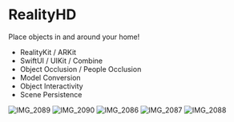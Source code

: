 # RealityHD

Place objects in and around your home!

- RealityKit / ARKit
- SwiftUI / UIKit / Combine
- Object Occlusion / People Occlusion
- Model Conversion
- Object Interactivity
- Scene Persistence


![IMG_2089](https://user-images.githubusercontent.com/85328038/172684037-a37bb9dd-c5f6-4e5a-935e-0bebc5e40a70.PNG)
![IMG_2090](https://user-images.githubusercontent.com/85328038/172684017-b1aae658-45c3-4931-a16e-e379bb169497.PNG)
![IMG_2086](https://user-images.githubusercontent.com/85328038/172684079-e2509efc-0380-4cfb-8e59-0c58177d654a.PNG)
![IMG_2087](https://user-images.githubusercontent.com/85328038/172684094-ce59149d-47d3-47b3-b57d-7367b46bc6d9.PNG)
![IMG_2088](https://user-images.githubusercontent.com/85328038/172684106-c7a97df0-c912-46d4-9856-fb923afcdcd9.PNG)
